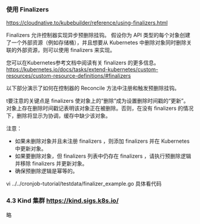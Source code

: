 

### 使用 Finalizers

https://cloudnative.to/kubebuilder/reference/using-finalizers.html

Finalizers 允许控制器实现异步预删除挂钩。
假设你为 API 类型的每个对象创建了一个外部资源（例如存储桶），并且想要从 Kubernetes 中删除对象同时删除关联的外部资源，则可以使用 finalizers 来实现。

您可以在Kubernetes参考文档中阅读有关 finalizers 的更多信息。
https://kubernetes.io/docs/tasks/extend-kubernetes/custom-resources/custom-resource-definitions/#finalizers

以下部分演示了如何在控制器的 Reconcile 方法中注册和触发预删除挂钩。

t要注意的关键点是 finalizers 使对象上的“删除”成为设置删除时间戳的“更新”。
对象上存在删除时间戳记表明该对象正在被删除。否则，在没有 finalizers 的情况下，删除将显示为协调，缓存中缺少该对象。

注意：
- 如果未删除对象并且未注册 finalizers ，则添加 finalizers 并在 Kubernetes 中更新对象。
- 如果要删除对象，但 finalizers 列表中仍存在 finalizers ，请执行预删除逻辑并移除 finalizers 并更新对象。
- 确保预删除逻辑是幂等的。

 vi  ../../cronjob-tutorial/testdata/finalizer_example.go
具体看代码



### 4.3 Kind 集群 https://kind.sigs.k8s.io/
略












